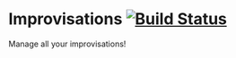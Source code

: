 # Improvisations [![Build Status](https://travis-ci.org/BuonOmo/Improvisations.svg?branch=master)](https://travis-ci.org/BuonOmo/Improvisations)

Manage all your improvisations!
